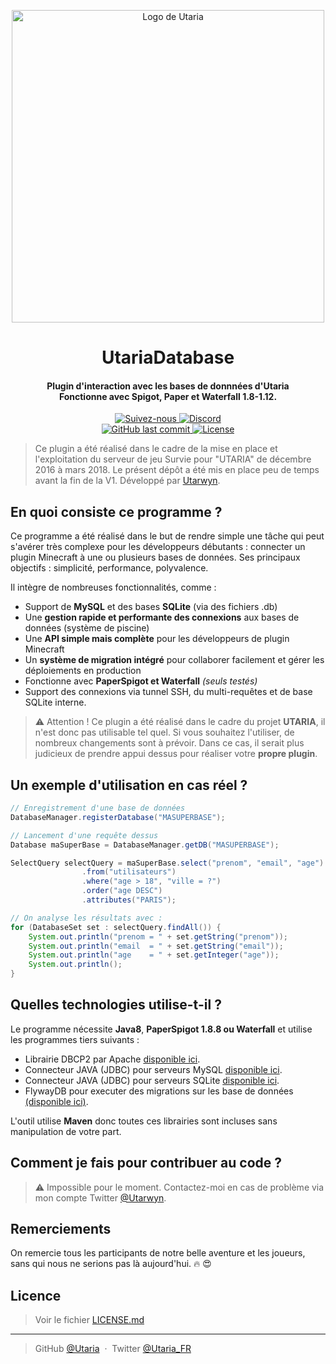 <p align="center">
    <img src="https://i.imgur.com/rNl9EhX.png" alt="Logo de Utaria" width="500">
</p>

<h1 align="center">UtariaDatabase</h1>
<h4 align="center">
Plugin d'interaction avec les bases de donnnées d'Utaria
<br>
Fonctionne avec Spigot, Paper et Waterfall 1.8-1.12.
</h4>

<p align="center">
    <a href="https://twitter.com/Utaria_FR">
        <img src="https://img.shields.io/twitter/follow/Utaria_FR.svg?style=social&label=Suivez-nous%20sur%20Twitter" alt="Suivez-nous">
    </a>
    <a href="https://discord.gg/UNgPrPk">
        <img src="https://img.shields.io/discord/220472433344380928.svg" alt="Discord">
    </a>
    <br>
    <a href="https://github.com/Utaria/UtariaDatabase/commits/master">
        <img src="https://img.shields.io/github/last-commit/Utaria/UtariaDatabase/master.svg" alt="GitHub last commit">
    </a>
    <a href="https://github.com/Utaria/UtariaDatabase/blob/master/LICENSE.md">
        <img src="https://img.shields.io/badge/Licenses-CC%20BY--SA%203.0%20&%20MIT-green.svg" alt="License">
    </a>
</p>

>
> Ce plugin a été réalisé dans le cadre de la mise en place et l'exploitation du serveur de jeu Survie pour "UTARIA" de décembre 2016 à mars 2018. Le présent dépôt a été mis en place peu de temps avant la fin de la V1.
> Développé par [Utarwyn](https://github.com/utarwyn). 
>


## En quoi consiste ce programme ?

Ce programme a été réalisé dans le but de rendre simple une tâche qui peut s'avérer très complexe pour les développeurs débutants : connecter un plugin Minecraft à une ou plusieurs bases de données.
Ses principaux objectifs : simplicité, performance, polyvalence.

Il intègre de nombreuses fonctionnalités, comme :
* Support de **MySQL** et des bases **SQLite** (via des fichiers .db)
* Une **gestion rapide et performante des connexions** aux bases de données (système de piscine)
* Une **API simple mais complète** pour les développeurs de plugin Minecraft
* Un **système de migration intégré** pour collaborer facilement et gérer les déploiements en production
* Fonctionne avec **PaperSpigot et Waterfall** *(seuls testés)*
* Support des connexions via tunnel SSH, du multi-requêtes et de base SQLite interne.

> :warning: Attention ! Ce plugin a été réalisé dans le cadre du projet **UTARIA**, il n'est donc pas utilisable tel quel. Si vous souhaitez l'utiliser, de nombreux changements sont à prévoir. Dans ce cas, il serait plus judicieux de prendre appui dessus pour réaliser votre **propre plugin**.

## Un exemple d'utilisation en cas réel ?

```JAVA
// Enregistrement d'une base de données
DatabaseManager.registerDatabase("MASUPERBASE");

// Lancement d'une requête dessus
Database maSuperBase = DatabaseManager.getDB("MASUPERBASE");

SelectQuery selectQuery = maSuperBase.select("prenom", "email", "age")
				.from("utilisateurs")
				.where("age > 18", "ville = ?")
				.order("age DESC")
				.attributes("PARIS");

// On analyse les résultats avec :
for (DatabaseSet set : selectQuery.findAll()) {
	System.out.println("prenom = " + set.getString("prenom"));
	System.out.println("email  = " + set.getString("email"));
	System.out.println("age    = " + set.getInteger("age"));
	System.out.println();
}
```

## Quelles technologies utilise-t-il ?

Le programme nécessite **Java8**, **PaperSpigot 1.8.8 ou Waterfall** et utilise les programmes tiers suivants :

* Librairie DBCP2 par Apache [disponible ici](https://commons.apache.org/proper/commons-dbcp/).
* Connecteur JAVA (JDBC) pour serveurs MySQL [disponible ici](https://dev.mysql.com/downloads/connector/j/).
* Connecteur JAVA (JDBC) pour serveurs SQLite [disponible ici](https://bitbucket.org/xerial/sqlite-jdbc).
* FlywayDB pour executer des migrations sur les base de données [(disponible ici)](https://flywaydb.org/).

L'outil utilise **Maven** donc toutes ces librairies sont incluses sans manipulation de votre part.

## Comment je fais pour contribuer au code ?

> :warning: Impossible pour le moment. Contactez-moi en cas de problème via mon compte Twitter [@Utarwyn](https://twitter.com/Utarwyn).

## Remerciements

On remercie tous les participants de notre belle aventure et les joueurs, sans qui nous ne serions pas là aujourd'hui. :fire: :heart_eyes: 

## Licence

> Voir le fichier [LICENSE.md](https://github.com/Utaria/UtariaDatabase/blob/master/LICENSE.md)

---

> GitHub [@Utaria](https://github.com/utaria) &nbsp;&middot;&nbsp;
> Twitter [@Utaria_FR](https://twitter.com/Utaria_FR)